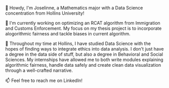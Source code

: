 👋 Howdy, I'm Joselinne, a Mathematics major with a Data Science concentration from Hollins University!

🔭 I'm currently working on optimizing an RCAT algorithm from Immigration and Customs Enforcement. My focus on my thesis project is to incorporate alogorithmic fairness and tackle biases in current algorithm.

🌱 Throughout my time at Hollins, I have studied Data Science with the hopes of finding ways to integrate ethics into data analysis. I don't just have a degree in the data side of stuff, but also a degree in Behavioral and Social Sciences. My internships have allowed me to both write modules explaining algorithmic fairness, handle data safely and create clean data visualization through a well-crafted narrative.

📫 Feel free to reach me on LinkedIn!

<!--
**jlinn3/jlinn3** is a ✨ _special_ ✨ repository because its `README.md` (this file) appears on your GitHub profile.

Here are some ideas to get you started:

- 🔭 I’m currently working on ...
- 🌱 I’m currently learning ...
- 👯 I’m looking to collaborate on ...
- 🤔 I’m looking for help with ...
- 💬 Ask me about ...
- 📫 How to reach me: ...
- 😄 Pronouns: ...
- ⚡ Fun fact: ...
-->
